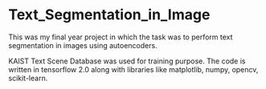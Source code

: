 # Text_Segmentation_in_Image

This was my final year project in which the task was to perform text segmentation in images using autoencoders. 

KAIST Text Scene Database was used for training purpose. The code is written in tensorflow 2.0 along with libraries like matplotlib, numpy, opencv, scikit-learn.
